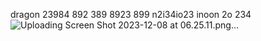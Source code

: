 dragon 23984 892 389 8923 899 n2i34io23 inoon 2o 234 ![Uploading Screen Shot 2023-12-08 at 06.25.11.png…]()
